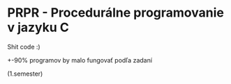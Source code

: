 # PRPR - Procedurálne programovanie v jazyku C
Shit code :)

+-90% programov by malo fungovať podľa zadaní

(1.semester)

